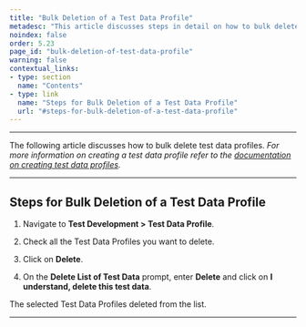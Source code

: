 ```yaml
---
title: "Bulk Deletion of a Test Data Profile"
metadesc: "This article discusses steps in detail on how to bulk delete test data profiles in Testsigma application | Delete Test Data Profiles in Testsigma"
noindex: false
order: 5.23
page_id: "bulk-deletion-of-test-data-profile"
warning: false
contextual_links:
- type: section
  name: "Contents"
- type: link
  name: "Steps for Bulk Deletion of a Test Data Profile"
  url: "#steps-for-bulk-deletion-of-a-test-data-profile"
---
```



---


The following article discusses how to bulk delete test data profiles. *For more information on creating a test data profile refer to the [documentation on creating test data profiles](https://testsigma.com/docs/test-data/create-data-profiles/).*


---


## **Steps for Bulk Deletion of a Test Data Profile**

1. Navigate to **Test Development > Test Data Profile**.

2. Check all the Test Data Profiles you want to delete. 

3. Click on **Delete**.

4. On the **Delete List of Test Data** prompt, enter **Delete** and click on **I understand, delete this test data**.

The selected Test Data Profiles deleted from the list.

---